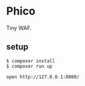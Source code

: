 # Phico

Tiny WAF.

## setup

```
$ composer install
$ composer run up

open http://127.0.0.1:8080/
```
